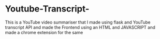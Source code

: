 # Youtube-Transcript-
This is a YouTube video summariser that I made using flask and YouTube transcript API and made the Frontend using an HTML  and JAVASCRIPT and made a chrome extension for the same
